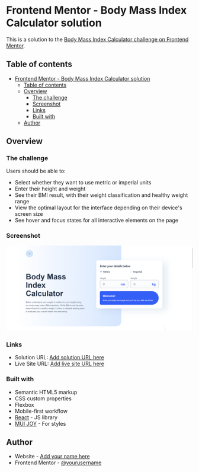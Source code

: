 # Frontend Mentor - Body Mass Index Calculator solution

This is a solution to the [Body Mass Index Calculator challenge on Frontend Mentor](https://www.frontendmentor.io/challenges/body-mass-index-calculator-brrBkfSz1T).

## Table of contents

- [Frontend Mentor - Body Mass Index Calculator solution](#frontend-mentor---body-mass-index-calculator-solution)
  - [Table of contents](#table-of-contents)
  - [Overview](#overview)
    - [The challenge](#the-challenge)
    - [Screenshot](#screenshot)
    - [Links](#links)
    - [Built with](#built-with)
  - [Author](#author)


## Overview

### The challenge

Users should be able to:

- Select whether they want to use metric or imperial units
- Enter their height and weight
- See their BMI result, with their weight classification and healthy weight range
- View the optimal layout for the interface depending on their device's screen size
- See hover and focus states for all interactive elements on the page

### Screenshot

![](./screenshot.png)


### Links

- Solution URL: [Add solution URL here](https://github.com/cameaann/bmi-calc)
- Live Site URL: [Add live site URL here](https://cameaann.github.io/bmi-calc/)

### Built with

- Semantic HTML5 markup
- CSS custom properties
- Flexbox
- Mobile-first workflow
- [React](https://reactjs.org/) - JS library
- [MUI JOY](https://mui.com/joy-ui/getting-started/) - For styles

## Author

- Website - [Add your name here](https://cameaann.github.io/sha/)
- Frontend Mentor - [@yourusername](https://www.frontendmentor.io/profile/cameaann)
